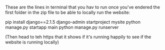 These are the lines in terminal that you hav to run once you've endered the first folder in the zip file to be able to locally run the website:

pip install django==2.1.5
django-admin startproject mysite
python manage.py startapp main
python manage.py runserver


(Then head to teh https that it shows if it's running happily to see if the website is running locally)
